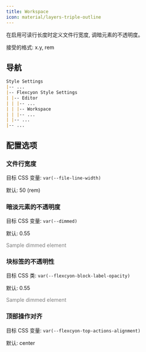 ```yaml
---
title: Workspace
icon: material/layers-triple-outline
---
```


在启用可读行长度时定义文件行宽度, 调暗元素的不透明度。

接受的格式: x.y, rem

## 导航

```md
Style Settings
|-- ...
|-- Flexcyon Style Settings
| |-- Editor
| | |-- ...
| | |-- Workspace
| | |-- ...
| |-- ...
|-- ...
```

## 配置选项

### 文件行宽度

目标 CSS 变量: `var(--file-line-width)`

默认: 50 (rem)

### 暗淡元素的不透明度

目标 CSS 变量: `var(--dimmed)`

默认: 0.55

<span style="opacity: 0.55">Sample dimmed element</span>

### 块标签的不透明性

目标 CSS 类: `var(--flexcyon-block-label-opacity)`

默认: 0.55

<span style="opacity: 0.55">Sample dimmed element</span>

### 顶部操作对齐

目标 CSS 变量: `var(--flexcyon-top-actions-alignment)`

默认: center
